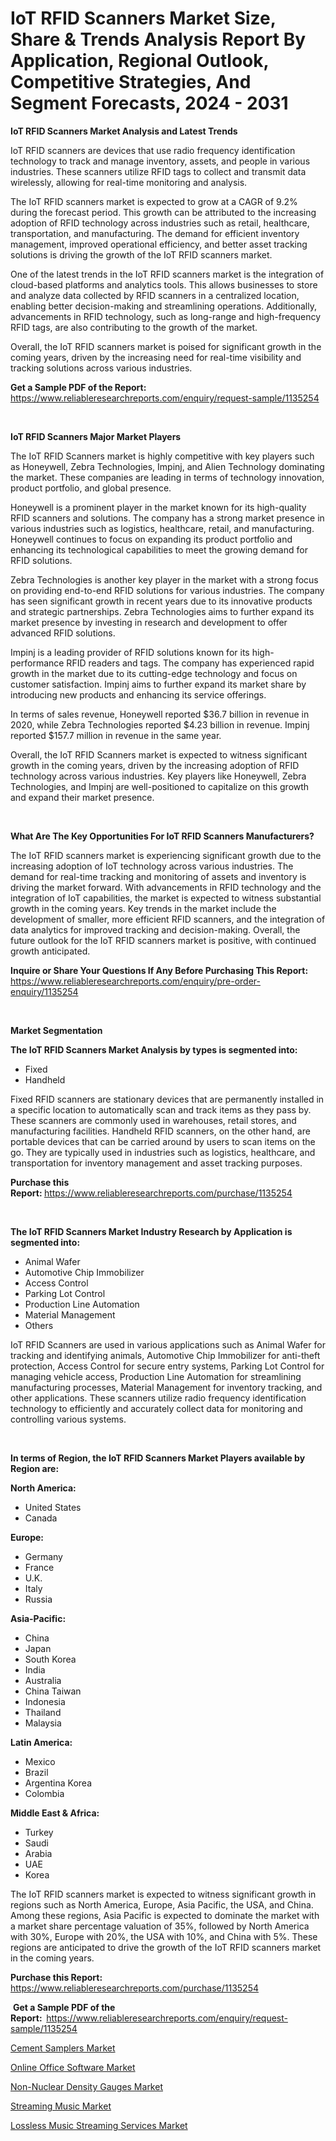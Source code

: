 <p><h1>IoT RFID Scanners Market Size, Share & Trends Analysis Report By Application, Regional Outlook, Competitive Strategies, And Segment Forecasts, 2024 - 2031</h1></p><p><strong>IoT RFID Scanners Market Analysis and Latest Trends</strong></p>
<p><p>IoT RFID scanners are devices that use radio frequency identification technology to track and manage inventory, assets, and people in various industries. These scanners utilize RFID tags to collect and transmit data wirelessly, allowing for real-time monitoring and analysis.</p><p>The IoT RFID scanners market is expected to grow at a CAGR of 9.2% during the forecast period. This growth can be attributed to the increasing adoption of RFID technology across industries such as retail, healthcare, transportation, and manufacturing. The demand for efficient inventory management, improved operational efficiency, and better asset tracking solutions is driving the growth of the IoT RFID scanners market.</p><p>One of the latest trends in the IoT RFID scanners market is the integration of cloud-based platforms and analytics tools. This allows businesses to store and analyze data collected by RFID scanners in a centralized location, enabling better decision-making and streamlining operations. Additionally, advancements in RFID technology, such as long-range and high-frequency RFID tags, are also contributing to the growth of the market.</p><p>Overall, the IoT RFID scanners market is poised for significant growth in the coming years, driven by the increasing need for real-time visibility and tracking solutions across various industries.</p></p>
<p><strong>Get a Sample PDF of the Report:&nbsp;</strong> <a href="https://www.reliableresearchreports.com/enquiry/request-sample/1135254">https://www.reliableresearchreports.com/enquiry/request-sample/1135254</a></p>
<p>&nbsp;</p>
<p><strong>IoT RFID Scanners Major Market Players</strong></p>
<p><p>The IoT RFID Scanners market is highly competitive with key players such as Honeywell, Zebra Technologies, Impinj, and Alien Technology dominating the market. These companies are leading in terms of technology innovation, product portfolio, and global presence. </p><p>Honeywell is a prominent player in the market known for its high-quality RFID scanners and solutions. The company has a strong market presence in various industries such as logistics, healthcare, retail, and manufacturing. Honeywell continues to focus on expanding its product portfolio and enhancing its technological capabilities to meet the growing demand for RFID solutions.</p><p>Zebra Technologies is another key player in the market with a strong focus on providing end-to-end RFID solutions for various industries. The company has seen significant growth in recent years due to its innovative products and strategic partnerships. Zebra Technologies aims to further expand its market presence by investing in research and development to offer advanced RFID solutions.</p><p>Impinj is a leading provider of RFID solutions known for its high-performance RFID readers and tags. The company has experienced rapid growth in the market due to its cutting-edge technology and focus on customer satisfaction. Impinj aims to further expand its market share by introducing new products and enhancing its service offerings.</p><p>In terms of sales revenue, Honeywell reported $36.7 billion in revenue in 2020, while Zebra Technologies reported $4.23 billion in revenue. Impinj reported $157.7 million in revenue in the same year.</p><p>Overall, the IoT RFID Scanners market is expected to witness significant growth in the coming years, driven by the increasing adoption of RFID technology across various industries. Key players like Honeywell, Zebra Technologies, and Impinj are well-positioned to capitalize on this growth and expand their market presence.</p></p>
<p>&nbsp;</p>
<p><strong>What Are The Key Opportunities For IoT RFID Scanners Manufacturers?</strong></p>
<p><p>The IoT RFID scanners market is experiencing significant growth due to the increasing adoption of IoT technology across various industries. The demand for real-time tracking and monitoring of assets and inventory is driving the market forward. With advancements in RFID technology and the integration of IoT capabilities, the market is expected to witness substantial growth in the coming years. Key trends in the market include the development of smaller, more efficient RFID scanners, and the integration of data analytics for improved tracking and decision-making. Overall, the future outlook for the IoT RFID scanners market is positive, with continued growth anticipated.</p></p>
<p><strong>Inquire or Share Your Questions If Any Before Purchasing This Report:</strong> <a href="https://www.reliableresearchreports.com/enquiry/pre-order-enquiry/1135254">https://www.reliableresearchreports.com/enquiry/pre-order-enquiry/1135254</a></p>
<p>&nbsp;</p>
<p><strong>Market Segmentation</strong></p>
<p><strong>The IoT RFID Scanners Market Analysis by types is segmented into:</strong></p>
<p><ul><li>Fixed</li><li>Handheld</li></ul></p>
<p><p>Fixed RFID scanners are stationary devices that are permanently installed in a specific location to automatically scan and track items as they pass by. These scanners are commonly used in warehouses, retail stores, and manufacturing facilities. Handheld RFID scanners, on the other hand, are portable devices that can be carried around by users to scan items on the go. They are typically used in industries such as logistics, healthcare, and transportation for inventory management and asset tracking purposes.</p></p>
<p><strong>Purchase this Report:&nbsp;</strong><a href="https://www.reliableresearchreports.com/purchase/1135254">https://www.reliableresearchreports.com/purchase/1135254</a></p>
<p>&nbsp;</p>
<p><strong>The IoT RFID Scanners Market Industry Research by Application is segmented into:</strong></p>
<p><ul><li>Animal Wafer</li><li>Automotive Chip Immobilizer</li><li>Access Control</li><li>Parking Lot Control</li><li>Production Line Automation</li><li>Material Management</li><li>Others</li></ul></p>
<p><p>IoT RFID Scanners are used in various applications such as Animal Wafer for tracking and identifying animals, Automotive Chip Immobilizer for anti-theft protection, Access Control for secure entry systems, Parking Lot Control for managing vehicle access, Production Line Automation for streamlining manufacturing processes, Material Management for inventory tracking, and other applications. These scanners utilize radio frequency identification technology to efficiently and accurately collect data for monitoring and controlling various systems.</p></p>
<p>&nbsp;</p>
<p><strong>In terms of Region, the IoT RFID Scanners Market Players available by Region are:</strong></p>
<p>
    <p> <strong> North America: </strong>
        <ul>
            <li>United States</li>
            <li>Canada</li>
        </ul>
        </p> 
    <p> <strong> Europe: </strong>
        <ul>
            <li>Germany</li>
            <li>France</li>
            <li>U.K.</li>
            <li>Italy</li>
            <li>Russia</li>
        </ul>
        </p> 
    <p> <strong> Asia-Pacific: </strong>
        <ul>
            <li>China</li>
            <li>Japan</li>
            <li>South Korea</li>
            <li>India</li>
            <li>Australia</li>
            <li>China Taiwan</li>
            <li>Indonesia</li>
            <li>Thailand</li>
            <li>Malaysia</li>
        </ul>
        </p> 
    <p> <strong> Latin America: </strong>
        <ul>
            <li>Mexico</li>
            <li>Brazil</li>
            <li>Argentina Korea</li>
            <li>Colombia</li>
        </ul>
        </p> 
    <p> <strong> Middle East & Africa: </strong>
        <ul>
            <li>Turkey</li>
            <li>Saudi</li>
            <li>Arabia</li>
            <li>UAE</li>
            <li>Korea</li>
        </ul>
    </p>
    </p>
<p><p>The IoT RFID scanners market is expected to witness significant growth in regions such as North America, Europe, Asia Pacific, the USA, and China. Among these regions, Asia Pacific is expected to dominate the market with a market share percentage valuation of 35%, followed by North America with 30%, Europe with 20%, the USA with 10%, and China with 5%. These regions are anticipated to drive the growth of the IoT RFID scanners market in the coming years.</p></p>
<p><strong>Purchase this Report: </strong><a href="https://www.reliableresearchreports.com/purchase/1135254">https://www.reliableresearchreports.com/purchase/1135254</a></p>
<p>&nbsp;<strong>Get a Sample PDF of the Report:&nbsp;&nbsp;</strong><a href="https://www.reliableresearchreports.com/enquiry/request-sample/1135254">https://www.reliableresearchreports.com/enquiry/request-sample/1135254</a></p>
<p><strong></strong></p>
<p><p><a href="https://github.com/nicoletavirag/Market-Research-Report-List-2/blob/main/cement-samplers-market.md">Cement Samplers Market</a></p><p><a href="https://medium.com/@laurabruen2023/online-office-software-market-comprehensive-assessment-by-type-application-and-geography-9bbf6b07107b">Online Office Software Market</a></p><p><a href="https://github.com/mauripalmi/Market-Research-Report-List-2/blob/main/non-nuclear-density-gauges-market.md">Non-Nuclear Density Gauges Market</a></p><p><a href="https://medium.com/@laurabruen2023/streaming-music-market-size-and-market-trends-complete-industry-overview-2024-to-2031-a8a1a2117e87">Streaming Music Market</a></p><p><a href="https://medium.com/@laurabruen2023/lossless-music-streaming-services-market-size-cagr-trends-2024-2030-8302aeaa4472">Lossless Music Streaming Services Market</a></p></p>